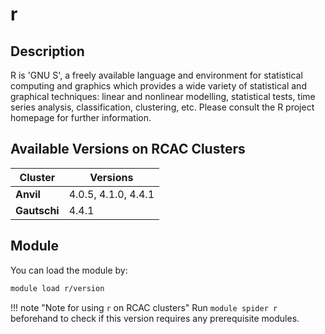 # r

## Description
R is 'GNU S', a freely available language and environment for statistical computing and graphics which provides a wide variety of statistical and graphical techniques: linear and nonlinear modelling, statistical tests, time series analysis, classification, clustering, etc. Please consult the R project homepage for further information.

## Available Versions on RCAC Clusters
|Cluster|Versions|
|---|---|
|**Anvil**|4.0.5, 4.1.0, 4.4.1|
|**Gautschi**|4.4.1|

## Module
You can load the module by:

```bash
module load r/version
```

!!! note "Note for using `r` on RCAC clusters"
    Run `module spider r` beforehand to check if this version requires any prerequisite modules.
